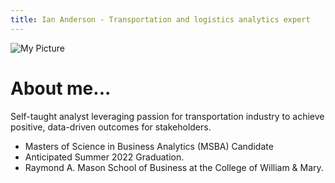 ```yaml
---
title: Ian Anderson - Transportation and logistics analytics expert
---
```


![My Picture](/assets/images/5106.JPG)

# About me...

Self-taught analyst leveraging passion for transportation industry to achieve positive, data-driven outcomes for stakeholders.

- Masters of Science in Business Analytics (MSBA) Candidate 
- Anticipated Summer 2022 Graduation. 
- Raymond A. Mason School of Business at the College of William & Mary.

